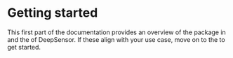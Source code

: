 # Getting started

This first part of the documentation provides an overview of the package in [](overview.md) and
the [](./data_requirements.ipynb) of DeepSensor.
If these align with your use case, move on to the [](installation.md) to get started.
